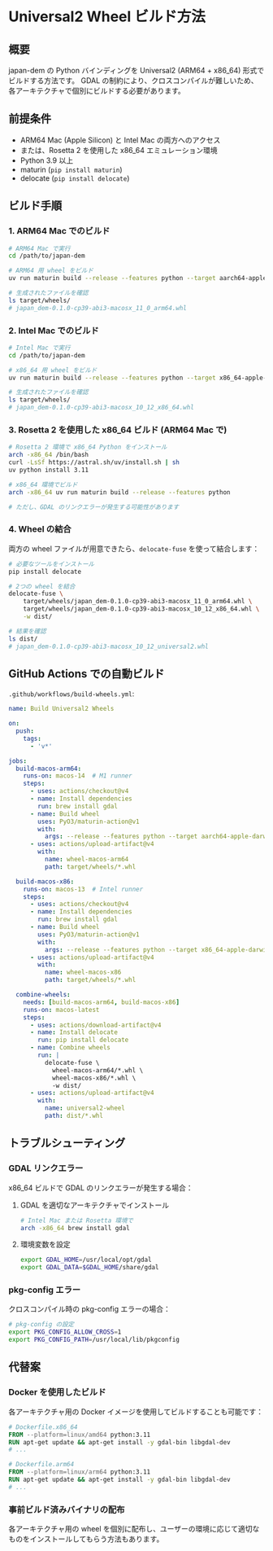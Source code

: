 # Universal2 Wheel ビルド方法

## 概要

japan-dem の Python バインディングを Universal2 (ARM64 + x86_64) 形式でビルドする方法です。
GDAL の制約により、クロスコンパイルが難しいため、各アーキテクチャで個別にビルドする必要があります。

## 前提条件

- ARM64 Mac (Apple Silicon) と Intel Mac の両方へのアクセス
- または、Rosetta 2 を使用した x86_64 エミュレーション環境
- Python 3.9 以上
- maturin (`pip install maturin`)
- delocate (`pip install delocate`)

## ビルド手順

### 1. ARM64 Mac でのビルド

```bash
# ARM64 Mac で実行
cd /path/to/japan-dem

# ARM64 用 wheel をビルド
uv run maturin build --release --features python --target aarch64-apple-darwin

# 生成されたファイルを確認
ls target/wheels/
# japan_dem-0.1.0-cp39-abi3-macosx_11_0_arm64.whl
```

### 2. Intel Mac でのビルド

```bash
# Intel Mac で実行
cd /path/to/japan-dem

# x86_64 用 wheel をビルド
uv run maturin build --release --features python --target x86_64-apple-darwin

# 生成されたファイルを確認
ls target/wheels/
# japan_dem-0.1.0-cp39-abi3-macosx_10_12_x86_64.whl
```

### 3. Rosetta 2 を使用した x86_64 ビルド (ARM64 Mac で)

```bash
# Rosetta 2 環境で x86_64 Python をインストール
arch -x86_64 /bin/bash
curl -LsSf https://astral.sh/uv/install.sh | sh
uv python install 3.11

# x86_64 環境でビルド
arch -x86_64 uv run maturin build --release --features python

# ただし、GDAL のリンクエラーが発生する可能性があります
```

### 4. Wheel の結合

両方の wheel ファイルが用意できたら、`delocate-fuse` を使って結合します：

```bash
# 必要なツールをインストール
pip install delocate

# 2つの wheel を結合
delocate-fuse \
    target/wheels/japan_dem-0.1.0-cp39-abi3-macosx_11_0_arm64.whl \
    target/wheels/japan_dem-0.1.0-cp39-abi3-macosx_10_12_x86_64.whl \
    -w dist/

# 結果を確認
ls dist/
# japan_dem-0.1.0-cp39-abi3-macosx_10_12_universal2.whl
```

## GitHub Actions での自動ビルド

`.github/workflows/build-wheels.yml`:

```yaml
name: Build Universal2 Wheels

on:
  push:
    tags:
      - 'v*'

jobs:
  build-macos-arm64:
    runs-on: macos-14  # M1 runner
    steps:
      - uses: actions/checkout@v4
      - name: Install dependencies
        run: brew install gdal
      - name: Build wheel
        uses: PyO3/maturin-action@v1
        with:
          args: --release --features python --target aarch64-apple-darwin
      - uses: actions/upload-artifact@v4
        with:
          name: wheel-macos-arm64
          path: target/wheels/*.whl

  build-macos-x86:
    runs-on: macos-13  # Intel runner
    steps:
      - uses: actions/checkout@v4
      - name: Install dependencies
        run: brew install gdal
      - name: Build wheel
        uses: PyO3/maturin-action@v1
        with:
          args: --release --features python --target x86_64-apple-darwin
      - uses: actions/upload-artifact@v4
        with:
          name: wheel-macos-x86
          path: target/wheels/*.whl

  combine-wheels:
    needs: [build-macos-arm64, build-macos-x86]
    runs-on: macos-latest
    steps:
      - uses: actions/download-artifact@v4
      - name: Install delocate
        run: pip install delocate
      - name: Combine wheels
        run: |
          delocate-fuse \
            wheel-macos-arm64/*.whl \
            wheel-macos-x86/*.whl \
            -w dist/
      - uses: actions/upload-artifact@v4
        with:
          name: universal2-wheel
          path: dist/*.whl
```

## トラブルシューティング

### GDAL リンクエラー

x86_64 ビルドで GDAL のリンクエラーが発生する場合：

1. GDAL を適切なアーキテクチャでインストール
   ```bash
   # Intel Mac または Rosetta 環境で
   arch -x86_64 brew install gdal
   ```

2. 環境変数を設定
   ```bash
   export GDAL_HOME=/usr/local/opt/gdal
   export GDAL_DATA=$GDAL_HOME/share/gdal
   ```

### pkg-config エラー

クロスコンパイル時の pkg-config エラーの場合：

```bash
# pkg-config の設定
export PKG_CONFIG_ALLOW_CROSS=1
export PKG_CONFIG_PATH=/usr/local/lib/pkgconfig
```

## 代替案

### Docker を使用したビルド

各アーキテクチャ用の Docker イメージを使用してビルドすることも可能です：

```dockerfile
# Dockerfile.x86_64
FROM --platform=linux/amd64 python:3.11
RUN apt-get update && apt-get install -y gdal-bin libgdal-dev
# ...

# Dockerfile.arm64
FROM --platform=linux/arm64 python:3.11
RUN apt-get update && apt-get install -y gdal-bin libgdal-dev
# ...
```

### 事前ビルド済みバイナリの配布

各アーキテクチャ用の wheel を個別に配布し、ユーザーの環境に応じて適切なものをインストールしてもらう方法もあります。